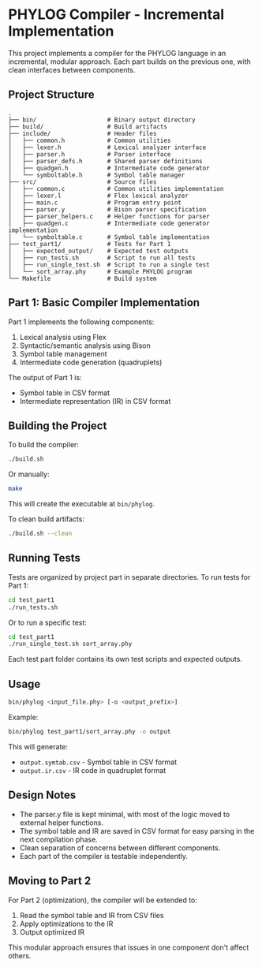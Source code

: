 # PHYLOG Compiler - Incremental Implementation

This project implements a compiler for the PHYLOG language in an incremental, modular approach. Each part builds on the previous one, with clean interfaces between components.

## Project Structure

```
.
├── bin/                    # Binary output directory
├── build/                  # Build artifacts
├── include/                # Header files
│   ├── common.h            # Common utilities
│   ├── lexer.h             # Lexical analyzer interface
│   ├── parser.h            # Parser interface
│   ├── parser_defs.h       # Shared parser definitions
│   ├── quadgen.h           # Intermediate code generator
│   └── symboltable.h       # Symbol table manager
├── src/                    # Source files
│   ├── common.c            # Common utilities implementation
│   ├── lexer.l             # Flex lexical analyzer
│   ├── main.c              # Program entry point
│   ├── parser.y            # Bison parser specification
│   ├── parser_helpers.c    # Helper functions for parser
│   ├── quadgen.c           # Intermediate code generator implementation
│   └── symboltable.c       # Symbol table implementation
├── test_part1/             # Tests for Part 1
│   ├── expected_output/    # Expected test outputs
│   ├── run_tests.sh        # Script to run all tests
│   ├── run_single_test.sh  # Script to run a single test
│   └── sort_array.phy      # Example PHYLOG program
└── Makefile                # Build system
```

## Part 1: Basic Compiler Implementation

Part 1 implements the following components:

1. Lexical analysis using Flex
2. Syntactic/semantic analysis using Bison
3. Symbol table management
4. Intermediate code generation (quadruplets)

The output of Part 1 is:
- Symbol table in CSV format
- Intermediate representation (IR) in CSV format

## Building the Project

To build the compiler:

```bash
./build.sh
```

Or manually:

```bash
make
```

This will create the executable at `bin/phylog`.

To clean build artifacts:

```bash
./build.sh --clean
```

## Running Tests

Tests are organized by project part in separate directories. To run tests for Part 1:

```bash
cd test_part1
./run_tests.sh
```

Or to run a specific test:

```bash
cd test_part1
./run_single_test.sh sort_array.phy
```

Each test part folder contains its own test scripts and expected outputs.

## Usage

```bash
bin/phylog <input_file.phy> [-o <output_prefix>]
```

Example:

```bash
bin/phylog test_part1/sort_array.phy -o output
```

This will generate:
- `output.symtab.csv` - Symbol table in CSV format
- `output.ir.csv` - IR code in quadruplet format

## Design Notes

- The parser.y file is kept minimal, with most of the logic moved to external helper functions.
- The symbol table and IR are saved in CSV format for easy parsing in the next compilation phase.
- Clean separation of concerns between different components.
- Each part of the compiler is testable independently.

## Moving to Part 2

For Part 2 (optimization), the compiler will be extended to:

1. Read the symbol table and IR from CSV files
2. Apply optimizations to the IR
3. Output optimized IR

This modular approach ensures that issues in one component don't affect others.